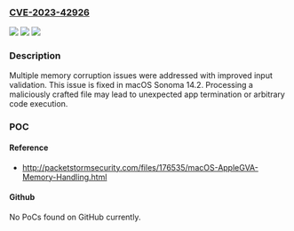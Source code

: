 ### [CVE-2023-42926](https://cve.mitre.org/cgi-bin/cvename.cgi?name=CVE-2023-42926)
![](https://img.shields.io/static/v1?label=Product&message=macOS&color=blue)
![](https://img.shields.io/static/v1?label=Version&message=unspecified%3C%2014.2%20&color=brighgreen)
![](https://img.shields.io/static/v1?label=Vulnerability&message=Processing%20a%20maliciously%20crafted%20file%20may%20lead%20to%20unexpected%20app%20termination%20or%20arbitrary%20code%20execution&color=brighgreen)

### Description

Multiple memory corruption issues were addressed with improved input validation. This issue is fixed in macOS Sonoma 14.2. Processing a maliciously crafted file may lead to unexpected app termination or arbitrary code execution.

### POC

#### Reference
- http://packetstormsecurity.com/files/176535/macOS-AppleGVA-Memory-Handling.html

#### Github
No PoCs found on GitHub currently.

